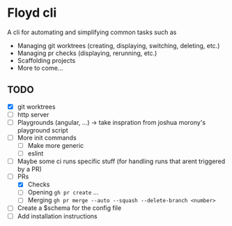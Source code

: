 # Floyd cli
A cli for automating and simplifying common tasks such as
 - Managing git worktrees (creating, displaying, switching, deleting, etc.)
 - Managing pr checks (displaying, rerunning, etc.)
 - Scaffolding projects
 - More to come...

## TODO
- [x] git worktrees
- [ ] http server
- [ ] Playgrounds (angular, ...) -> take inspration from joshua morony's playground script
- [ ] More init commands
     - [ ] Make more generic
     - [ ] eslint
- [ ] Maybe some ci runs specific stuff (for handling runs that arent triggered by a PR)
- [ ] PRs
     - [x] Checks
     - [ ] Opening `gh pr create` ...
     - [ ] Merging `gh pr merge --auto --squash --delete-branch <number>`
- [ ] Create a $schema for the config file
- [ ] Add installation instructions